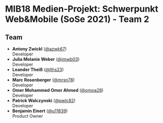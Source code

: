 # MIB18 Medien-Projekt: Schwerpunkt Web&Mobile (SoSe 2021) - Team 2

## Team
- **Antony Zwickl** ([@azwk67](https://git.thm.de/azwk67))   
  Developer
- **Julia Melanie Weber** ([@jmwb03](https://git.thm.de/jmwb03))  
  Developer
- **Leander Theiß** ([@lths23](https://git.thm.de/lths23))  
  Developer
- **Marc Rosenberger** ([@mrsn78](https://git.thm.de/mrsn78))  
  Developer
- **Omer Mohammed Omer Ahmed** ([@omoa28](https://git.thm.de/omoa28))  
  Developer
- **Patrick Walczynski** ([@pwlc82](https://git.thm.de/pwlc82))  
  Developer
- **Benjamin Einert** ([@u11839](https://git.thm.de/u11839))  
  Product Owner
